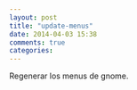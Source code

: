 ```yaml
---
layout: post
title: "update-menus"
date: 2014-04-03 15:38
comments: true
categories: 
---
```

Regenerar los menus de gnome.

